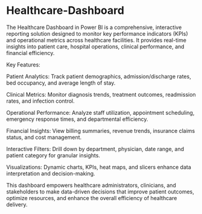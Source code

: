 # Healthcare-Dashboard
The Healthcare Dashboard in Power BI is a comprehensive, interactive reporting solution designed to monitor key performance indicators (KPIs) and operational metrics across healthcare facilities. It provides real-time insights into patient care, hospital operations, clinical performance, and financial efficiency.

Key Features:

Patient Analytics: Track patient demographics, admission/discharge rates, bed occupancy, and average length of stay.

Clinical Metrics: Monitor diagnosis trends, treatment outcomes, readmission rates, and infection control.

Operational Performance: Analyze staff utilization, appointment scheduling, emergency response times, and departmental efficiency.

Financial Insights: View billing summaries, revenue trends, insurance claims status, and cost management.

Interactive Filters: Drill down by department, physician, date range, and patient category for granular insights.

Visualizations: Dynamic charts, KPIs, heat maps, and slicers enhance data interpretation and decision-making.

This dashboard empowers healthcare administrators, clinicians, and stakeholders to make data-driven decisions that improve patient outcomes, optimize resources, and enhance the overall efficiency of healthcare delivery.
